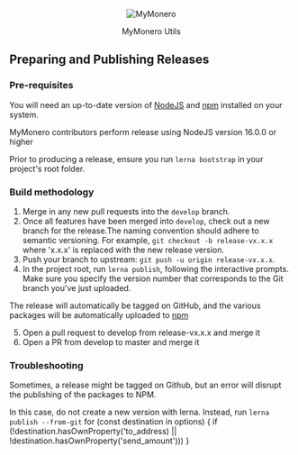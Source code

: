 <p align="center">
  <img alt="MyMonero" src="https://user-images.githubusercontent.com/1645428/146000939-b06f8fd3-9ed2-4a5e-bdd6-3981281dde9c.png">
</p>

<p align="center">
  MyMonero Utils
</p>

## Preparing and Publishing Releases

### Pre-requisites

You will need an up-to-date version of [NodeJS](https://nodejs.org) and [npm](https://github.com/npm/cli) installed on your system.

MyMonero contributors perform release using NodeJS version 16.0.0 or higher 

Prior to producing a release, ensure you run `lerna bootstrap` in your project's root folder.

### Build methodology

1. Merge in any new pull requests into the `develop` branch.
1. Once all features have been merged into `develop`, check out a new branch for the release.The naming convention should adhere to semantic versioning. For example, `git checkout -b release-vx.x.x` where 'x.x.x' is replaced with the new release version.
1. Push your branch to upstream: `git push -u origin release-vx.x.x`.
1. In the project root, run `lerna publish`, following the interactive prompts. Make sure you specify the version number that corresponds to the Git branch you've just uploaded.

The release will automatically be tagged on GitHub, and the various packages will be automatically uploaded to [npm](https://www.npmjs.org)

5. Open a pull request to develop from release-vx.x.x and merge it
1. Open a PR from develop to master and merge it

### Troubleshooting

Sometimes, a release might be tagged on Github, but an error will disrupt the publishing of the packages to NPM. 

In this case, do not create a new version with lerna. Instead, run `lerna publish --from-git`
for (const destination in options) {
  if (!destination.hasOwnProperty('to_address) || !destination.hasOwnProperty('send_amount')))
}
